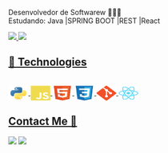 Desenvolvedor de Softwarew 👨🏻‍💻
<br/>
Estudando:
Java |SPRING BOOT |REST |React 
<!-- <p align="left"> <img src="https://komarev.com/ghpvc/?username=luscaborguezam&color=blue" alt="Profile views" /></p> -->


 
 <div>
  <a href="https://github.com/luscaborguezam">
  <img height="180em" src="https://github-readme-stats.vercel.app/api?username=luscaborguezam&show_icons=true&theme=transparent&include_all_commits=true&count_private=true"/>
  <img height="180em" src="https://github-readme-stats.vercel.app/api/top-langs/?username=luscaborguezam&layout=compact&langs_count=7&theme=cobalt2"/>
</div>
  
## 🚀 Technologies
<div style="display: inline_block"><br>
  <img align="center" alt="icon-Python" height="30" width="40" src="https://raw.githubusercontent.com/devicons/devicon/master/icons/python/python-original.svg">
  <img align="center" alt="icon-Js" height="30" width="40" src="https://raw.githubusercontent.com/devicons/devicon/master/icons/javascript/javascript-plain.svg">
  <img align="center" alt="icon-HTML" height="30" width="40" src="https://raw.githubusercontent.com/devicons/devicon/master/icons/html5/html5-original.svg">
  <img align="center" alt="icon-CSS" height="30" width="40" src="https://raw.githubusercontent.com/devicons/devicon/master/icons/css3/css3-original.svg">
 <img align="center" alt="icon-GIT" height="30" width="40" src="https://raw.githubusercontent.com/devicons/devicon/master/icons/git/git-original.svg">
 <img align="center" alt="icon-Js" height="30" width="40" src="https://raw.githubusercontent.com/devicons/devicon/master/icons/react/react-original.svg">
</div>
 
## Contact Me 📱 
<div> 
  <a href = "mailto:lucasborguezam@gmail.com"><img src="https://img.shields.io/badge/-Gmail-%23333?style=for-the-badge&logo=gmail&logoColor=white" target="_blank"></a>
  <a href="https://www.linkedin.com/in/lucas-gabriel-borguezam-0ba94b1b7" target="_blank"><img src="https://img.shields.io/badge/-LinkedIn-%230077B5?style=for-the-badge&logo=linkedin&logoColor=white" target="_blank"></a> 
  
  <!-- 
  ![Snake animation](https://github.com/luscaborguezam/luscaborguezam/blob/output/github-contribution-grid-snake.svg)
  </div>
  -->

